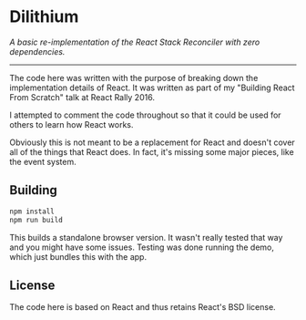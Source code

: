 # Dilithium
*A basic re-implementation of the React Stack Reconciler with zero dependencies.*

* * *

The code here was written with the purpose of breaking down the implementation details of React. It was written as part of my "Building React From Scratch" talk at React Rally 2016.

I attempted to comment the code throughout so that it could be used for others to learn how React works.

Obviously this is not meant to be a replacement for React and doesn't cover all of the things that React does. In fact, it's missing some major pieces, like the event system.

## Building

```sh
npm install
npm run build
```

This builds a standalone browser version. It wasn't really tested that way and you might have some issues. Testing was done running the demo, which just bundles this with the app.

## License

The code here is based on React and thus retains React's BSD license.
